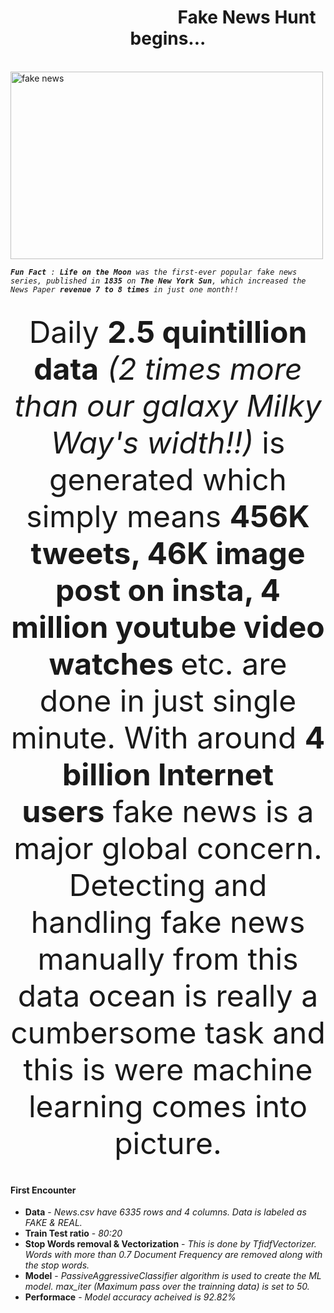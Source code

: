 <center><p><h1><b>&emsp;&emsp;&emsp;&emsp;&emsp;&emsp;&emsp;&emsp;&emsp;Fake News Hunt begins...</b></h1></p></center>
<p>&emsp;&emsp;&emsp;&emsp;&emsp;&emsp;&emsp;&emsp;&emsp;&emsp;&emsp;&emsp;&emsp;<img src="https://www.thestatesman.com/wp-content/uploads/2018/09/Fake-news-QT.jpg" alt="fake news" width="500" height="300"></p>
<p><em><code><strong>Fun Fact</strong> : <strong>Life on the Moon</strong> was the first-ever popular fake news series, published in<strong> 1835</strong> on <strong>The New York Sun</strong>, which increased the News Paper<strong> revenue 7 to 8 times</strong> in just one month!!</code></em></p></code>
<br>

<center>
<font size="18">  Daily&nbsp;<strong>2.5 quintillion data</strong>&nbsp;<em>(2 times more than our galaxy Milky Way's width!!)</em>&nbsp;is generated which simply means&nbsp;<strong>456K tweets, 46K image post on insta, 4 million youtube video watches&nbsp;</strong>etc. are done in just&nbsp;single minute. With around&nbsp;<strong>4 billion Internet users</strong>&nbsp;fake news is a major global concern. Detecting and handling fake news manually from this data ocean is really a cumbersome task and this is were machine learning comes into picture.</font>  
</center>
<br>
<h4> First Encounter </h4>
<ul><li><b>Data</b> -  <i>News.csv have 6335 rows and 4 columns. Data is labeled as FAKE & REAL.</i></li>
  <li><b>Train Test ratio</b> - <i> 80:20 </i></li>
<li><b>Stop Words removal & Vectorization</b> - <i>This is done by TfidfVectorizer. Words with more than 0.7 Document Frequency are removed along with the stop words.</i></li>
  <li><b>Model</b> - <i>PassiveAggressiveClassifier algorithm is used to create the ML model. max_iter (Maximum pass over the trainning data) is set to 50.</i></li>
  <li><b>Performace</b> - <i>Model accuracy acheived is 92.82%<i></li></ul>


